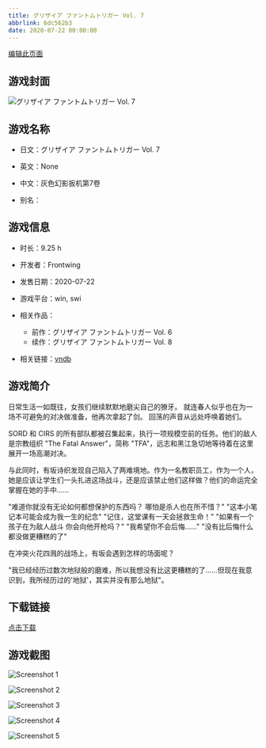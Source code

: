 ```yaml
---
title: グリザイア ファントムトリガー Vol. 7
abbrlink: 6dc562b3
date: 2020-07-22 00:00:00
---
```

[编辑此页面](https://github.com/ACG-3/ADV3-source/blob/main/source/_posts/games/%E3%82%B0%E3%83%AA%E3%82%B6%E3%82%A4%E3%82%A2%20%E3%83%95%E3%82%A1%E3%83%B3%E3%83%88%E3%83%A0%E3%83%88%E3%83%AA%E3%82%AC%E3%83%BC%20Vol.%207.md)

## 游戏封面

![グリザイア ファントムトリガー Vol. 7](https://pan.timero.xyz/d/onedrive/img_lib_001/%E3%82%B0%E3%83%AA%E3%82%B6%E3%82%A4%E3%82%A2%20%E3%83%95%E3%82%A1%E3%83%B3%E3%83%88%E3%83%A0%E3%83%88%E3%83%AA%E3%82%AC%E3%83%BC%20Vol.%207_cover.avif)


## 游戏名称

- 日文：グリザイア ファントムトリガー Vol. 7
- 英文：None
- 中文：灰色幻影扳机第7卷

- 别名：


## 游戏信息

- 时长：9.25 h
- 开发者：Frontwing
- 发售日期：2020-07-22
- 游戏平台：win, swi
- 相关作品：
   - 前作：グリザイア ファントムトリガー Vol. 6
   - 续作：グリザイア ファントムトリガー Vol. 8

- 相关链接：[vndb](https://vndb.org/v28151)


## 游戏简介

日常生活一如既往，女孩们继续默默地磨尖自己的獠牙。
就连春人似乎也在为一场不可避免的对决做准备，他再次拿起了剑。
回荡的声音从远处呼唤着她们。

SORD 和 CIRS 的所有部队都被召集起来，执行一项规模空前的任务。他们的敌人是宗教组织 "The Fatal Answer"，简称 "TFA"，远志和黑江急切地等待着在这里展开一场高潮对决。

与此同时，有坂诗织发现自己陷入了两难境地。作为一名教职员工，作为一个人，她是应该让学生们一头扎进这场战斗，还是应该禁止他们这样做？他们的命运完全掌握在她的手中......

"难道你就没有无论如何都想保护的东西吗？ 哪怕是杀人也在所不惜？"
"这本小笔记本可能会成为我一生的纪念"
"记住，这堂课有一天会拯救生命！"
"如果有一个孩子在为敌人战斗 你会向他开枪吗？"
"我希望你不会后悔......"
"没有比后悔什么都没做更糟糕的了"

在冲突火花四溅的战场上，有坂会遇到怎样的场面呢？

"我已经经历过数次地狱般的磨难，所以我想没有比这更糟糕的了......但现在我意识到，我所经历过的'地狱'，其实并没有那么地狱"。




## 下载链接

[点击下载](https://pan.timero.xyz/onedrive/adv_lib_001/%E3%82%B0%E3%83%AA%E3%82%B6%E3%82%A4%E3%82%A2%20%E3%83%95%E3%82%A1%E3%83%B3%E3%83%88%E3%83%A0%E3%83%88%E3%83%AA%E3%82%AC%E3%83%BC%20Vol.%207)


## 游戏截图


![Screenshot 1](https://pan.timero.xyz/d/onedrive/img_lib_001/%E3%82%B0%E3%83%AA%E3%82%B6%E3%82%A4%E3%82%A2%20%E3%83%95%E3%82%A1%E3%83%B3%E3%83%88%E3%83%A0%E3%83%88%E3%83%AA%E3%82%AC%E3%83%BC%20Vol.%207_Screenshot_1.avif)

![Screenshot 2](https://pan.timero.xyz/d/onedrive/img_lib_001/%E3%82%B0%E3%83%AA%E3%82%B6%E3%82%A4%E3%82%A2%20%E3%83%95%E3%82%A1%E3%83%B3%E3%83%88%E3%83%A0%E3%83%88%E3%83%AA%E3%82%AC%E3%83%BC%20Vol.%207_Screenshot_2.avif)

![Screenshot 3](https://pan.timero.xyz/d/onedrive/img_lib_001/%E3%82%B0%E3%83%AA%E3%82%B6%E3%82%A4%E3%82%A2%20%E3%83%95%E3%82%A1%E3%83%B3%E3%83%88%E3%83%A0%E3%83%88%E3%83%AA%E3%82%AC%E3%83%BC%20Vol.%207_Screenshot_3.avif)

![Screenshot 4](https://pan.timero.xyz/d/onedrive/img_lib_001/%E3%82%B0%E3%83%AA%E3%82%B6%E3%82%A4%E3%82%A2%20%E3%83%95%E3%82%A1%E3%83%B3%E3%83%88%E3%83%A0%E3%83%88%E3%83%AA%E3%82%AC%E3%83%BC%20Vol.%207_Screenshot_4.avif)

![Screenshot 5](https://pan.timero.xyz/d/onedrive/img_lib_001/%E3%82%B0%E3%83%AA%E3%82%B6%E3%82%A4%E3%82%A2%20%E3%83%95%E3%82%A1%E3%83%B3%E3%83%88%E3%83%A0%E3%83%88%E3%83%AA%E3%82%AC%E3%83%BC%20Vol.%207_Screenshot_5.avif)

